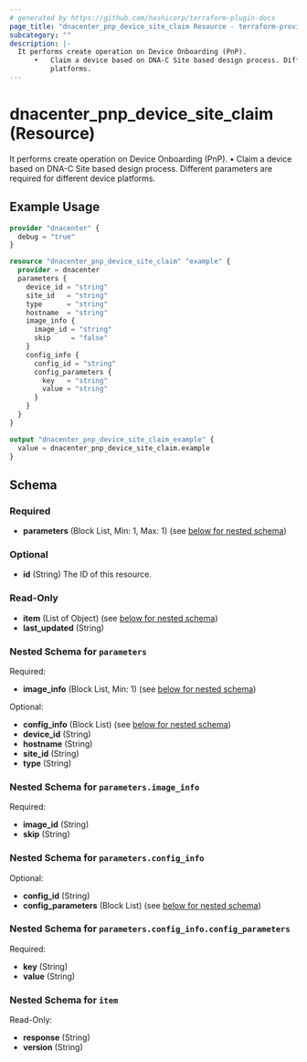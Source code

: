 ```yaml
---
# generated by https://github.com/hashicorp/terraform-plugin-docs
page_title: "dnacenter_pnp_device_site_claim Resource - terraform-provider-dnacenter"
subcategory: ""
description: |-
  It performs create operation on Device Onboarding (PnP).
      •   Claim a device based on DNA-C Site based design process. Different parameters are required for different device
          platforms.
---
```


# dnacenter_pnp_device_site_claim (Resource)

It performs create operation on Device Onboarding (PnP).
	•	Claim a device based on DNA-C Site based design process. Different parameters are required for different device
		platforms.

## Example Usage

```terraform
provider "dnacenter" {
  debug = "true"
}

resource "dnacenter_pnp_device_site_claim" "example" {
  provider = dnacenter
  parameters {
    device_id = "string"
    site_id   = "string"
    type      = "string"
    hostname  = "string"
    image_info {
      image_id = "string"
      skip     = "false"
    }
    config_info {
      config_id = "string"
      config_parameters {
        key   = "string"
        value = "string"
      }
    }
  }
}

output "dnacenter_pnp_device_site_claim_example" {
  value = dnacenter_pnp_device_site_claim.example
}
```

<!-- schema generated by tfplugindocs -->
## Schema

### Required

- **parameters** (Block List, Min: 1, Max: 1) (see [below for nested schema](#nestedblock--parameters))

### Optional

- **id** (String) The ID of this resource.

### Read-Only

- **item** (List of Object) (see [below for nested schema](#nestedatt--item))
- **last_updated** (String)

<a id="nestedblock--parameters"></a>
### Nested Schema for `parameters`

Required:

- **image_info** (Block List, Min: 1) (see [below for nested schema](#nestedblock--parameters--image_info))

Optional:

- **config_info** (Block List) (see [below for nested schema](#nestedblock--parameters--config_info))
- **device_id** (String)
- **hostname** (String)
- **site_id** (String)
- **type** (String)

<a id="nestedblock--parameters--image_info"></a>
### Nested Schema for `parameters.image_info`

Required:

- **image_id** (String)
- **skip** (String)


<a id="nestedblock--parameters--config_info"></a>
### Nested Schema for `parameters.config_info`

Optional:

- **config_id** (String)
- **config_parameters** (Block List) (see [below for nested schema](#nestedblock--parameters--config_info--config_parameters))

<a id="nestedblock--parameters--config_info--config_parameters"></a>
### Nested Schema for `parameters.config_info.config_parameters`

Required:

- **key** (String)
- **value** (String)




<a id="nestedatt--item"></a>
### Nested Schema for `item`

Read-Only:

- **response** (String)
- **version** (String)


